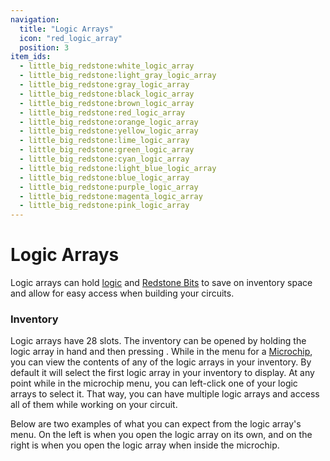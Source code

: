 ```yaml
---
navigation:
  title: "Logic Arrays"
  icon: "red_logic_array"
  position: 3
item_ids:
  - little_big_redstone:white_logic_array
  - little_big_redstone:light_gray_logic_array
  - little_big_redstone:gray_logic_array
  - little_big_redstone:black_logic_array
  - little_big_redstone:brown_logic_array
  - little_big_redstone:red_logic_array
  - little_big_redstone:orange_logic_array
  - little_big_redstone:yellow_logic_array
  - little_big_redstone:lime_logic_array
  - little_big_redstone:green_logic_array
  - little_big_redstone:cyan_logic_array
  - little_big_redstone:light_blue_logic_array
  - little_big_redstone:blue_logic_array
  - little_big_redstone:purple_logic_array
  - little_big_redstone:magenta_logic_array
  - little_big_redstone:pink_logic_array
---
```


# Logic Arrays

<FloatingColumn align="right">
	<PaddedBox left="5">
		<RecipeFor id="red_logic_array" />
	</PaddedBox>
</FloatingColumn>

<FloatingColumn>
	<PaddedBox left="5" right="10" bottom="0">
		<Row gap="1">
			<ItemImage id="red_logic_array" />
			<ItemImage id="orange_logic_array" />
			<ItemImage id="yellow_logic_array" />
			<ItemImage id="lime_logic_array" />
		</Row>
		<Row gap="1">
			<ItemImage id="green_logic_array" />
			<ItemImage id="cyan_logic_array" />
			<ItemImage id="light_blue_logic_array" />
			<ItemImage id="blue_logic_array" />
		</Row>
		<Row gap="1">
			<ItemImage id="purple_logic_array" />
			<ItemImage id="magenta_logic_array" />
			<ItemImage id="pink_logic_array" />
			<ItemImage id="brown_logic_array" />
		</Row>
		<Row gap="1">
			<ItemImage id="white_logic_array" />
			<ItemImage id="light_gray_logic_array" />
			<ItemImage id="gray_logic_array" />
			<ItemImage id="black_logic_array" />
		</Row>
	</PaddedBox>
</FloatingColumn>

Logic arrays can hold [logic](logic/introduction.md) and [Redstone Bits](redstone_bits.md) to save on inventory space
and allow for easy access when building your circuits.

### Inventory

Logic arrays have 28 slots. The inventory can be opened by holding the logic array in hand and then pressing
**<KeyBind id="key.use" />**. While in the menu for a [Microchip](microchips.md), you can view the contents of any of
the logic arrays in your inventory. By default it will select the first logic array in your inventory to display. At
any point while in the microchip menu, you can left-click one of your logic arrays to select it. That way, you can
have multiple logic arrays and access all of them while working on your circuit.

Below are two examples of what you can expect from the logic array's menu. On the left is when you open the logic
array on its own, and on the right is when you open the logic array when inside the microchip.

<FloatingImage src="assets/logic_array_menu.png" />

<FloatingImage src="assets/logic_array_in_microchip_menu.png" />